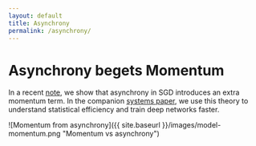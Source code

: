 ```yaml
---
layout: default
title: Asynchrony
permalink: /asynchrony/
---
```


Asynchrony begets Momentum
=========

In a recent [note](http://bit.ly/22wAt0e), we show that
asynchrony in SGD introduces an extra momentum term. 
In the companion [systems paper](http://bit.ly/ovore), we use this
theory to understand statistical efficiency and train deep networks
faster.

![Momentum from asynchrony]({{ site.baseurl }}/images/model-momentum.png "Momentum vs asynchrony")
